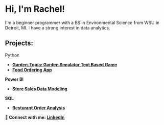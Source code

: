 

<h1>Hi, I'm Rachel! </a></h1>
I'm a beginner programmer with a BS in Environmental Science from WSU in Detroit, MI. I have a strong interest in data analytics. <h2>
<h2> Projects:</h2>
Python
  
- <b>[Garden-Topia: Garden Simulator Text Based Game](https://github.com/philoooo/DataQuest/blob/main/GardenTopia.ipynb)
- <b>[Food Ordering App](https://github.com/philoooo/DataQuest/blob/main/QuickEatz.ipynb)
  
Power BI
- <b>[Store Sales Data Modeling](https://drive.google.com/file/d/1e_zpG72L79UUOtFAm0twkTmSKe_xTU6u/view?usp=sharing)

 SQL
- <b>[Resturant Order Analysis]([https://github.com/philoooo/Restaurant-Order-Analysis-in-SQL](https://github.com/philoooo/Restaurant-Order-Analysis-in-SQL/blob/main/Resturant%20Data%20Analysis.sql))
  
</b>
</h2>


<p>🤳 Connect with me: <a href="https://www.linkedin.com/in/rachel-curran-ba23a7303" target="_blank">LinkedIn</a></p>

